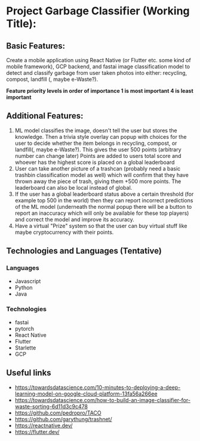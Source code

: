 # Project Garbage Classifier (Working Title):


## Basic Features:
Create a mobile application using React Native (or Flutter etc. some kind of mobile framework), GCP backend, and fastai image classification model to detect and classify garbage from user taken photos
into either: recycling, compost, landfill (, maybe e-Waste?).


**Feature priority levels in order of importance 
1 is most important 4 is least important**

## Additional Features:
1. ML model classifies the image, doesn't tell the user but stores the knowledge.
	 Then a trivia style overlay can popup with choices for the user to decide whether the item belongs in recycling, compost, or landfill(, maybe e-Waste?).
	 This gives the user 500 points (arbitrary number can change later)
	 Points are added to users total score and whoever has the highest score is placed on a global leaderboard
2. User can take another picture of a trashcan (probably need a basic trashbin classification model as well)
	 which will confirm that they have thrown away the piece of trash, giving them +500 more points.
	 The leaderboard can also be local instead of global.
3. If the user has a global leaderboard status above a certain threshold (for example top 500 in the world) then they can report incorrect predictions of the ML model
	(underneath the normal popup there will be a button to report an inaccuracy which will only be available for these top players)
	 and correct the model and improve its accuracy.
4. Have a virtual "Prize" system so that the user can buy virtual stuff like maybe cryptocurrency with their points.

## Technologies and Languages (Tentative)
### Languages
- Javascript
- Python
- Java

### Technologies
- fastai
- pytorch
- React Native
- Flutter
- Starlette
- GCP

## Useful links
- https://towardsdatascience.com/10-minutes-to-deploying-a-deep-learning-model-on-google-cloud-platform-13fa56a266ee
- https://towardsdatascience.com/how-to-build-an-image-classifier-for-waste-sorting-6d11d3c9c478
- https://github.com/pedropro/TACO
- https://github.com/garythung/trashnet/
- https://reactnative.dev/
- https://flutter.dev/
